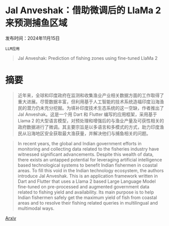 # Jal Anveshak：借助微调后的 LlaMa 2 来预测捕鱼区域

发布时间：2024年11月15日

`LLM应用`

> Jal Anveshak: Prediction of fishing zones using fine-tuned LlaMa 2

# 摘要

> 近年来，全球和印度政府在监测和收集渔业产业相关数据方面的工作取得了重大进展。尽管数据丰富，但利用基于人工智能的技术系统造福印度沿海渔民的潜力仍未充分挖掘。为填补印度技术生态系统的这一空缺，作者推出了 Jal Anveshak。这是一个用 Dart 和 Flutter 编写的应用框架，采用基于 Llama 2 的大型语言模型，对预处理和增强后的与渔业产量及可获性相关的政府数据进行了微调。其主要宗旨是以多语言和多模式的方式，助力印度渔民从沿海地区安全获取最大渔获量，并解决他们与捕鱼相关的问题。

> In recent years, the global and Indian government efforts in monitoring and collecting data related to the fisheries industry have witnessed significant advancements. Despite this wealth of data, there exists an untapped potential for leveraging artificial intelligence based technological systems to benefit Indian fishermen in coastal areas. To fill this void in the Indian technology ecosystem, the authors introduce Jal Anveshak. This is an application framework written in Dart and Flutter that uses a Llama 2 based Large Language Model fine-tuned on pre-processed and augmented government data related to fishing yield and availability. Its main purpose is to help Indian fishermen safely get the maximum yield of fish from coastal areas and to resolve their fishing related queries in multilingual and multimodal ways.

[Arxiv](https://arxiv.org/abs/2411.10050)